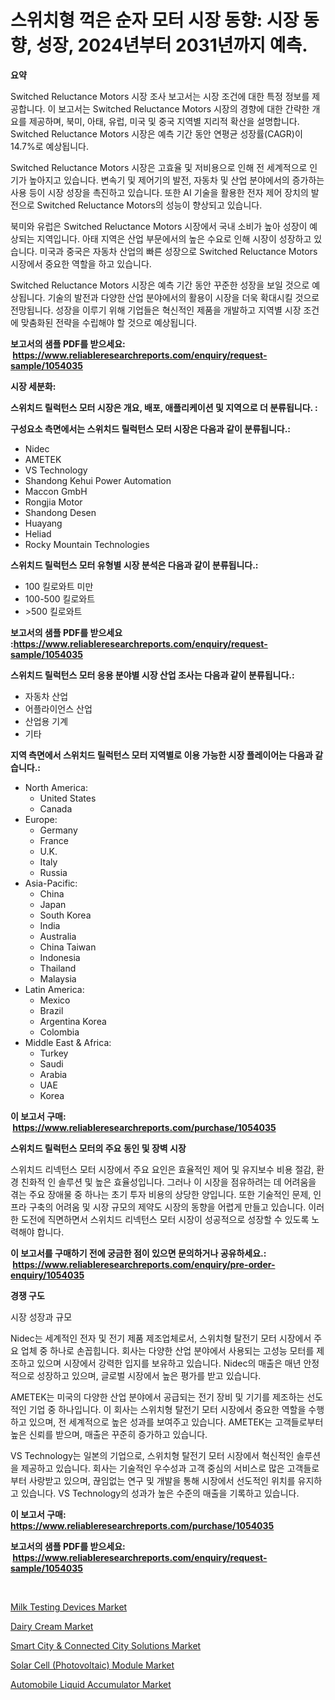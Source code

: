 <p><h1>스위치형 꺽은 순자 모터 시장 동향: 시장 동향, 성장, 2024년부터 2031년까지 예측.</h1></p><p><strong>요약</strong></p>
<p><p>Switched Reluctance Motors 시장 조사 보고서는 시장 조건에 대한 특정 정보를 제공합니다. 이 보고서는 Switched Reluctance Motors 시장의 경향에 대한 간략한 개요를 제공하며, 북미, 아태, 유럽, 미국 및 중국 지역별 지리적 확산을 설명합니다. Switched Reluctance Motors 시장은 예측 기간 동안 연평균 성장률(CAGR)이 14.7%로 예상됩니다.</p><p>Switched Reluctance Motors 시장은 고효율 및 저비용으로 인해 전 세계적으로 인기가 높아지고 있습니다. 변속기 및 제어기의 발전, 자동차 및 산업 분야에서의 증가하는 사용 등이 시장 성장을 촉진하고 있습니다. 또한 AI 기술을 활용한 전자 제어 장치의 발전으로 Switched Reluctance Motors의 성능이 향상되고 있습니다.</p><p>북미와 유럽은 Switched Reluctance Motors 시장에서 국내 소비가 높아 성장이 예상되는 지역입니다. 아태 지역은 산업 부문에서의 높은 수요로 인해 시장이 성장하고 있습니다. 미국과 중국은 자동차 산업의 빠른 성장으로 Switched Reluctance Motors 시장에서 중요한 역할을 하고 있습니다.</p><p>Switched Reluctance Motors 시장은 예측 기간 동안 꾸준한 성장을 보일 것으로 예상됩니다. 기술의 발전과 다양한 산업 분야에서의 활용이 시장을 더욱 확대시킬 것으로 전망됩니다. 성장을 이루기 위해 기업들은 혁신적인 제품을 개발하고 지역별 시장 조건에 맞춤화된 전략을 수립해야 할 것으로 예상됩니다.</p></p>
<p><strong>보고서의 샘플 PDF를 받으세요: &nbsp;<a href="https://www.reliableresearchreports.com/enquiry/request-sample/1054035">https://www.reliableresearchreports.com/enquiry/request-sample/1054035</a></strong></p>
<p><strong>시장 세분화:</strong></p>
<p><strong> 스위치드 릴럭턴스 모터 시장은 개요, 배포, 애플리케이션 및 지역으로 더 분류됩니다. :</strong></p>
<p><strong>구성요소 측면에서는 스위치드 릴럭턴스 모터 시장은 다음과 같이 분류됩니다.:</strong></p>
<p><ul><li>Nidec</li><li>AMETEK</li><li>VS Technology</li><li>Shandong Kehui Power Automation</li><li>Maccon GmbH</li><li>Rongjia Motor</li><li>Shandong Desen</li><li>Huayang</li><li>Heliad</li><li>Rocky Mountain Technologies</li></ul></p>
<p><strong> 스위치드 릴럭턴스 모터 유형별 시장 분석은 다음과 같이 분류됩니다.:</strong></p>
<p><ul><li>100 킬로와트 미만</li><li>100-500 킬로와트</li><li>>500 킬로와트</li></ul></p>
<p><strong>보고서의 샘플 PDF를 받으세요 :<a href="https://www.reliableresearchreports.com/enquiry/request-sample/1054035">https://www.reliableresearchreports.com/enquiry/request-sample/1054035</a></strong></p>
<p><strong> 스위치드 릴럭턴스 모터 응용 분야별 시장 산업 조사는 다음과 같이 분류됩니다.:</strong></p>
<p><ul><li>자동차 산업</li><li>어플라이언스 산업</li><li>산업용 기계</li><li>기타</li></ul></p>
<p><strong>지역 측면에서 스위치드 릴럭턴스 모터 지역별로 이용 가능한 시장 플레이어는 다음과 같습니다.:</strong></p>
<p><ul>
    <li>
        North America:
        <ul>
            <li>United States</li>
            <li>Canada</li>
        </ul>
    </li>
    <li>
        Europe:
        <ul>
            <li>Germany</li>
            <li>France</li>
            <li>U.K.</li>
            <li>Italy</li>
            <li>Russia</li>
        </ul>
    </li>
    <li>
        Asia-Pacific:
        <ul>
            <li>China</li>
            <li>Japan</li>
            <li>South Korea</li>
            <li>India</li>
            <li>Australia</li>
            <li>China Taiwan</li>
            <li>Indonesia</li>
            <li>Thailand</li>
            <li>Malaysia</li>
        </ul>
    </li>
    <li>
        Latin America:
        <ul>
            <li>Mexico</li>
            <li>Brazil</li>
            <li>Argentina Korea</li>
            <li>Colombia</li>
        </ul>
    </li>
    <li>
        Middle East & Africa:
        <ul>
            <li>Turkey</li>
            <li>Saudi</li>
            <li>Arabia</li>
            <li>UAE</li>
            <li>Korea</li>
        </ul>
    </li>
    </ul></p>
<p><strong>이 보고서 구매: &nbsp;<a href="https://www.reliableresearchreports.com/purchase/1054035">https://www.reliableresearchreports.com/purchase/1054035</a></strong></p>
<p><strong>스위치드 릴럭턴스 모터의 주요 동인 및 장벽 시장</strong></p>
<p><p>스위치드 리넥턴스 모터 시장에서 주요 요인은 효율적인 제어 및 유지보수 비용 절감, 환경 친화적 인 솔루션 및 높은 효율성입니다. 그러나 이 시장을 점유하려는 데 어려움을 겪는 주요 장애물 중 하나는 초기 투자 비용의 상당한 양입니다. 또한 기술적인 문제, 인프라 구축의 어려움 및 시장 규모의 제약도 시장의 동향을 어렵게 만들고 있습니다. 이러한 도전에 직면하면서 스위치드 리넥턴스 모터 시장이 성공적으로 성장할 수 있도록 노력해야 합니다.</p></p>
<p><strong>이 보고서를 구매하기 전에 궁금한 점이 있으면 문의하거나 공유하세요.: &nbsp;<a href="https://www.reliableresearchreports.com/enquiry/pre-order-enquiry/1054035">https://www.reliableresearchreports.com/enquiry/pre-order-enquiry/1054035</a></strong></p>
<p><strong>경쟁 구도</strong></p>
<p><p>시장 성장과 규모</p><p>Nidec는 세계적인 전자 및 전기 제품 제조업체로서, 스위치형 탈전기 모터 시장에서 주요 업체 중 하나로 손꼽힙니다. 회사는 다양한 산업 분야에서 사용되는 고성능 모터를 제조하고 있으며 시장에서 강력한 입지를 보유하고 있습니다. Nidec의 매출은 매년 안정적으로 성장하고 있으며, 글로벌 시장에서 높은 평가를 받고 있습니다.</p><p>AMETEK는 미국의 다양한 산업 분야에서 공급되는 전기 장비 및 기기를 제조하는 선도적인 기업 중 하나입니다. 이 회사는 스위치형 탈전기 모터 시장에서 중요한 역할을 수행하고 있으며, 전 세계적으로 높은 성과를 보여주고 있습니다. AMETEK는 고객들로부터 높은 신뢰를 받으며, 매출은 꾸준히 증가하고 있습니다.</p><p>VS Technology는 일본의 기업으로, 스위치형 탈전기 모터 시장에서 혁신적인 솔루션을 제공하고 있습니다. 회사는 기술적인 우수성과 고객 중심의 서비스로 많은 고객들로부터 사랑받고 있으며, 끊임없는 연구 및 개발을 통해 시장에서 선도적인 위치를 유지하고 있습니다. VS Technology의 성과가 높은 수준의 매출을 기록하고 있습니다.</p></p>
<p><strong>이 보고서 구매: &nbsp; <a href="https://www.reliableresearchreports.com/purchase/1054035">https://www.reliableresearchreports.com/purchase/1054035</a></strong></p>
<p><strong>보고서의 샘플 PDF를 받으세요: &nbsp;<a href="https://www.reliableresearchreports.com/enquiry/request-sample/1054035">https://www.reliableresearchreports.com/enquiry/request-sample/1054035</a></strong><strong></strong></p>
<p>&nbsp;</p>
<p><p><a href="https://full-wildebeest-80b.notion.site/Milk-Testing-Devices-Market-Provides-a-Comprehensive-Analysis-Including-a-Macro-Overview-of-the-Mark-c22dfafa60804c82ad533d48265aca8d">Milk Testing Devices Market</a></p><p><a href="https://github.com/ashepherd82/Market-Research-Report-List-3/blob/main/dairy-cream-market.md">Dairy Cream Market</a></p><p><a href="https://issuu.com/reportprime-2/docs/smart-city-connected-city-solutions-market-size-20">Smart City & Connected City Solutions Market</a></p><p><a href="https://view.publitas.com/reportprime-1/solar-cell-photovoltaic-module-market-offers-provide-insightful-data-for-the-time-period-from-2024-to-2031-and-also-provide-analysis-based-on-application-type-and-region/">Solar Cell (Photovoltaic) Module Market</a></p><p><a href="https://pretty-mail-caf.notion.site/Automobile-Liquid-Accumulator-Market-Research-Report-Reveals-The-Latest-Trends-And-Opportunities-of--74ca409c17b54d27a91d1f5630f0ccc0">Automobile Liquid Accumulator Market</a></p></p>